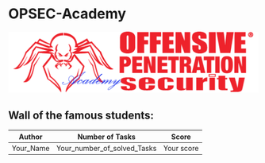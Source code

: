 # OPSEC-Academy

![](https://github.com/Offensive-Penetration-Security/OPSEC-Academy/blob/main/Docs/logo300-Academy.png)

## Wall of the famous students:

| Author  | Number of Tasks | Score |
| ------------- | ------------- | ------------ |
|  Your_Name   |  Your_number_of_solved_Tasks  |   Your score   |
